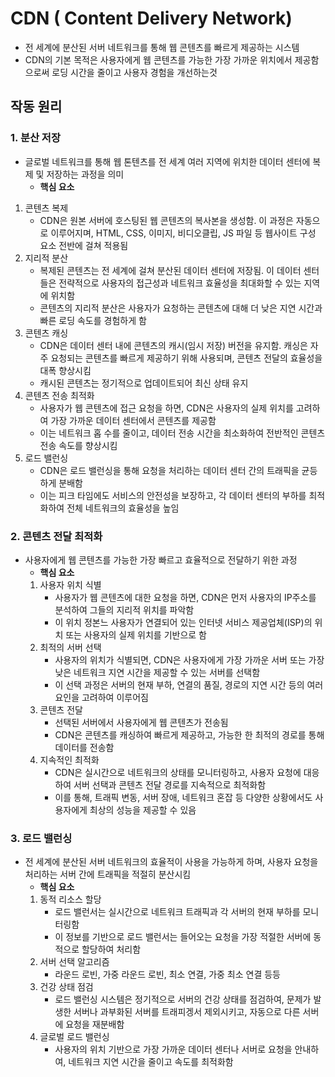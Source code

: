 # CDN ( Content Delivery Network)
- 전 세계에 분산된 서버 네트워크를 통해 웹 콘텐츠를 빠르게 제공하는 시스템
- CDN의 기본 목적은 사용자에게 웹 콘텐츠를 가능한 가장 가까운 위치에서 제공함으로써 로딩 시간을 줄이고 사용자 경험을 개선하는것

## 작동 원리 
### 1. 분산 저장
 - 글로벌 네트워크를 통해 웹 톤텐츠를 전 세계 여러 지역에 위치한 데이터 센터에 복제 및 저장하는 과정을 의미
   - **핵심 요소**
  1. 콘텐츠 복제
     - CDN은 원본 서버에 호스팅된 웹 콘텐츠의 복사본을 생성함. 이 과정은 자동으로 이루어지며, HTML, CSS, 이미지, 비디오클립, JS 파일 등 웹사이트 구성 요소 전반에 걸쳐 적용됨
  2. 지리적 분산
     - 복제된 콘텐츠는 전 세계에 걸쳐 분산된 데이터 센터에 저장됨. 이 데이터 센터들은 전략적으로 사용자의 접근성과 네트워크 효율성을 최대화할 수 있는 지역에 위치함
     - 콘텐츠의 지리적 분산은 사용자가 요청하는 콘텐츠에 대해 더 낮은 지연 시간과 빠른 로딩 속도를 경험하게 함
  3. 콘텐츠 캐싱
     - CDN은 데이터 센터 내에 콘텐츠의 캐시(임시 저장) 버전을 유지함. 캐싱은 자주 요청되는 콘텐츠를 빠르게 제공하기 위해 사용되며, 콘텐츠 전달의 효율성을 대폭 향상시킴
     - 캐시된 콘텐츠는 정기적으로 업데이트되어 최신 상태 유지
  4. 콘텐츠 전송 최적화
     - 사용자가 웹 콘텐츠에 접근 요청을 하면, CDN은 사용자의 실제 위치를 고려하여 가장 가까운 데이터 센터에서 콘텐츠를 제공함
     - 이는 네트워크 홉 수를 줄이고, 데이터 전송 시간을 최소화하여 전반적인 콘텐츠 전송 속도를 향상시킴
   5. 로드 밸런싱
      - CDN은 로드 밸런싱을 통해 요청을 처리하는 데이터 센터 간의 트래픽을 균등하게 분배함
      - 이는 피크 타임에도 서비스의 안전성을 보장하고, 각 데이터 센터의 부하를 최적화하여 전체 네트워크의 효율성을 높임

### 2. 콘텐츠 전달 최적화
- 사용자에게 웹 콘텐츠를 가능한 가장 빠르고 효율적으로 전달하기 위한 과정
  -  **핵심 요소**
  1. 사용자 위치 식별
     - 사용자가 웹 콘텐츠에 대한 요청을 하면, CDN은 먼저 사용자의 IP주소를 분석하여 그들의 지리적 위치를 파악함
     - 이 위치 정본느 사용자가 연결되어 있는 인터넷 서비스 제공업체(ISP)의 위치 또는 사용자의 실제 위치를 기반으로 함
  2. 최적의 서버 선택
     - 사용자의 위치가 식별되면, CDN은 사용자에게 가장 가까운 서버 또는 가장 낮은 네트워크 지연 시간을 제공할 수 있는 서버를 선택함
     -  이 선택 과정은 서버의 현재 부하, 연결의 품질, 경로의 지연 시간 등의 여러 요인을 고려하여 이루어짐
  3. 콘텐츠 전달
     - 선택된 서버에서 사용자에게 웹 콘텐츠가 전송됨
     - CDN은 콘텐츠를 캐싱하여 빠르게 제공하고, 가능한 한 최적의 경로를 통해 데이터를 전송함
  4. 지속적인 최적화
     - CDN은 실시간으로 네트워크의 상태를 모니터링하고, 사용자 요청에 대응하여 서버 선택과 콘텐츠 전달 경로를 지속적으로 최적화함
     - 이를 통해, 트래픽 변동, 서버 장애, 네트워크 혼잡 등 다양한 상황에서도 사용자에게 최상의 성능을 제공할 수 있음

### 3. 로드 밸런싱
- 전 세계에 분산된 서버 네트워크의 효율적이 사용을 가능하게 하며, 사용자 요청을 처리하는 서버 간에 트래픽을 적절히 분산시킴
  - **핵심 요소**
  1. 동적 리소스 할당
     - 로드 밸런서는 실시간으로 네트워크 트래픽과 각 서버의 현재 부하를 모니터링함
     - 이 정보를 기반으로 로드 밸런서는 들어오는 요청을 가장 적절한 서버에 동적으로 할당하여 처리함
  2. 서버 선택 알고리즘
     - 라운드 로빈, 가중 라운드 로빈, 최소 연결, 가중 최소 연결 등등
  3. 건강 상태 점검
     - 로드 밸런싱 시스템은 정기적으로 서버의 건강 상태를 점검하여, 문제가 발생한 서버나 과부화된 서버를 트래피겡서 제외시키고, 자동으로 다른 서버에 요청을 재분배함
  4. 글로벌 로드 밸런싱
     - 사용자의 위치 기반으로 가장 가까운 데이터 센터나 서버로 요청을 안내하여, 네트워크 지연 시간을 줄이고 속도를 최적화함
